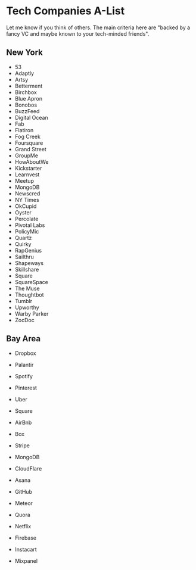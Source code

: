 # Tech Companies A-List

Let me know if you think of others. The main criteria here are "backed
by a fancy VC and maybe known to your tech-minded friends".

## New York

* 53
* Adaptly
* Artsy
* Betterment
* Birchbox
* Blue Apron
* Bonobos
* BuzzFeed
* Digital Ocean
* Fab
* Flatiron
* Fog Creek
* Foursquare
* Grand Street
* GroupMe
* HowAboutWe
* Kickstarter
* Learnvest
* Meetup
* MongoDB
* Newscred
* NY Times
* OkCupid
* Oyster
* Percolate
* Pivotal Labs
* PolicyMic
* Quartz
* Quirky
* RapGenius
* Sailthru
* Shapeways
* Skillshare
* Square
* SquareSpace
* The Muse
* Thoughtbot
* Tumblr
* Upworthy
* Warby Parker
* ZocDoc

## Bay Area

* Dropbox
* Palantir
* Spotify
* Pinterest
* Uber
* Square
* AirBnb
* Box
* Stripe
* MongoDB
* CloudFlare

* Asana
* GitHub
* Meteor
* Quora
* Netflix
* Firebase
* Instacart
* Mixpanel

